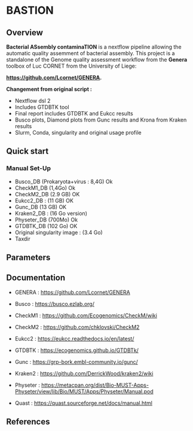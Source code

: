 # BASTION

## Overview

**Bacterial ASsembly contaminaTION** is a nextflow pipeline allowing the automatic quality assemment of bacterial assembly. This project is a standalone of the Genome quality assessment workflow from the **Genera** toolbox of Luc CORNET from the University of Liege: 

**https://github.com/Lcornet/GENERA.**


**Changement from original script :**
- Nextflow dsl 2
- Includes GTDBTK tool
- Final report includes GTDBTK and Eukcc results
- Busco plots, Diamond plots from Gunc results and Krona from Kraken results
- Slurm, Conda, singularity and original usage profile

## Quick start



### Manual Set-Up

- Busco_DB (Prokaryota+virus : 8,4G) Ok
- CheckM1_DB (1,4Go) Ok
- CheckM2_DB (2.9 GB) OK
- Eukcc2_DB : (11 GB) OK
- Gunc_DB (13 GB) OK
- Kraken2_DB : (16 Go version)
- Physeter_DB (700Mo) Ok
- GTDBTK_DB (102 Go) OK
- Original singularity image : (3.4 Go)
- Taxdir 
## Parameters

## Documentation

- GENERA : https://github.com/Lcornet/GENERA

- Busco : https://busco.ezlab.org/

- CheckM1 : https://github.com/Ecogenomics/CheckM/wiki

- CheckM2 : https://github.com/chklovski/CheckM2

- Eukcc2 : https://eukcc.readthedocs.io/en/latest/

- GTDBTK : https://ecogenomics.github.io/GTDBTk/

- Gunc : https://grp-bork.embl-community.io/gunc/

- Kraken2 : https://github.com/DerrickWood/kraken2/wiki

- Physeter :  https://metacpan.org/dist/Bio-MUST-Apps-Physeter/view/lib/Bio/MUST/Apps/Physeter/Manual.pod

- Quast : https://quast.sourceforge.net/docs/manual.html

## References
